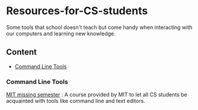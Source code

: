 # Resources-for-CS-students
Some tools that school doesn't teach but come handy when interacting with our computers and learning new knowledge.

## Content

<ul>
  <li><a href="#Command Line Tools">Command Line Tools</a></li>

</ul>

### Command Line Tools
[MIT missing semester](https://missing.csail.mit.edu) : A course provided by MIT to let all CS students be acquainted with tools like command line and text editors.
